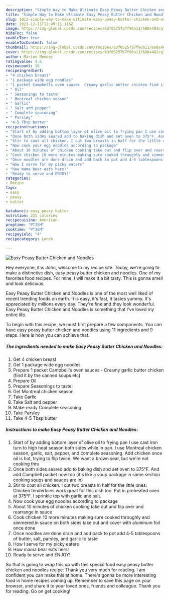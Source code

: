 ```yaml
---
description: "Simple Way to Make Ultimate Easy Peasy Butter Chicken and Noodles"
title: "Simple Way to Make Ultimate Easy Peasy Butter Chicken and Noodles"
slug: 1013-simple-way-to-make-ultimate-easy-peasy-butter-chicken-and-noodles
date: 2021-12-11T12:49:11.116Z
image: https://img-global.cpcdn.com/recipes/63f05257b7f96a11/680x482cq70/easy-peasy-butter-chicken-and-noodles-recipe-main-photo.jpg
hideToc: false
enableToc: true
enableTocContent: false
thumbnail: https://img-global.cpcdn.com/recipes/63f05257b7f96a11/680x482cq70/easy-peasy-butter-chicken-and-noodles-recipe-main-photo.jpg
cover: https://img-global.cpcdn.com/recipes/63f05257b7f96a11/680x482cq70/easy-peasy-butter-chicken-and-noodles-recipe-main-photo.jpg
author: Marion Mendez
ratingvalue: 4.6
reviewcount: 16
recipeingredient:
- "4 chicken breast"
- "1 package wide egg noodles"
- "1 packet Campbells oven sauces  Creamy garlic butter chicken find it by the canned soups etc"
- " Oil"
- " Seasonings to taste"
- " Montreal chicken season"
- " Garlic"
- " Salt and pepper"
- " Complete seasoning"
- " Parsley"
- "4-5 Tbsp butter"
recipeinstructions:
- "Start of by adding bottom layer of olive oil to frying pan I use cast iron turn to high heat season both sides while in pan. I use Montreal chicken season, garlic, salt, pepper, and complete seasoning. Add chicken once oil is hot, trying to flip twice. We want a brown sear, but we&#39;re not cooking thru"
- "Once both sides seared add to baking dish and set oven to 375°F. And add Campbell packet now too (it&#39;s like a soup package in same section cooking soups and sauces are in)"
- "Stir to coat all chicken. I cut two breasts in half for the little ones. Chicken tenderloins work great for this dish too. Put in preheated oven at 375°F. I sprinkle top with garlic and salt."
- "Now cook your egg noodles according to package"
- "About 10 minutes of chicken cooking take out and flip over and rearrange in sauce"
- "Cook chicken 10 more minutes making sure cooked throughly and simmered in sauce on both sides take out and cover with aluminum foil once done"
- "Once noodles are done drain and add back to pot add 4-5 tablespoons of butter, salt, parsley, and garlic to taste"
- "How I serve for my picky eaters"
- "How mama bear eats hers!"
- "Ready to serve and ENJOY!"
categories:
- Recipe
tags:
- easy
- peasy
- butter

katakunci: easy peasy butter 
nutrition: 221 calories
recipecuisine: American
preptime: "PT35M"
cooktime: "PT36M"
recipeyield: "4"
recipecategory: Lunch

---
```



![Easy Peasy Butter Chicken and Noodles](https://img-global.cpcdn.com/recipes/63f05257b7f96a11/680x482cq70/easy-peasy-butter-chicken-and-noodles-recipe-main-photo.jpg)

Hey everyone, it is John, welcome to my recipe site. Today, we're going to make a distinctive dish, easy peasy butter chicken and noodles. One of my favorites food recipes. For mine, I will make it a bit tasty. This is gonna smell and look delicious.



Easy Peasy Butter Chicken and Noodles is one of the most well liked of recent trending foods on earth. It is easy, it's fast, it tastes yummy. It's appreciated by millions every day. They're fine and they look wonderful. Easy Peasy Butter Chicken and Noodles is something that I've loved my entire life.


To begin with this recipe, we must first prepare a few components. You can have easy peasy butter chicken and noodles using 11 ingredients and 9 steps. Here is how you can achieve that.

<!--inarticleads1-->

##### The ingredients needed to make Easy Peasy Butter Chicken and Noodles:

1. Get 4 chicken breast
1. Get 1 package wide egg noodles
1. Prepare 1 packet Campbell&#39;s oven sauces - Creamy garlic butter chicken (find it by the canned soups etc)
1. Prepare  Oil
1. Prepare  Seasonings to taste:
1. Get  Montreal chicken season
1. Take  Garlic
1. Take  Salt and pepper
1. Make ready  Complete seasoning
1. Take  Parsley
1. Take 4-5 Tbsp butter




<!--inarticleads2-->

##### Instructions to make Easy Peasy Butter Chicken and Noodles:

1. Start of by adding bottom layer of olive oil to frying pan I use cast iron turn to high heat season both sides while in pan. I use Montreal chicken season, garlic, salt, pepper, and complete seasoning. Add chicken once oil is hot, trying to flip twice. We want a brown sear, but we&#39;re not cooking thru
1. Once both sides seared add to baking dish and set oven to 375°F. And add Campbell packet now too (it&#39;s like a soup package in same section cooking soups and sauces are in)
1. Stir to coat all chicken. I cut two breasts in half for the little ones. Chicken tenderloins work great for this dish too. Put in preheated oven at 375°F. I sprinkle top with garlic and salt.
1. Now cook your egg noodles according to package
1. About 10 minutes of chicken cooking take out and flip over and rearrange in sauce
1. Cook chicken 10 more minutes making sure cooked throughly and simmered in sauce on both sides take out and cover with aluminum foil once done
1. Once noodles are done drain and add back to pot add 4-5 tablespoons of butter, salt, parsley, and garlic to taste
1. How I serve for my picky eaters
1. How mama bear eats hers!
1. Ready to serve and ENJOY!



So that is going to wrap this up with this special food easy peasy butter chicken and noodles recipe. Thank you very much for reading. I am confident you can make this at home. There's gonna be more interesting food in home recipes coming up. Remember to save this page on your browser, and share it to your loved ones, friends and colleague. Thank you for reading. Go on get cooking!
